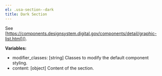 ```yaml
---
el: .usa-section--dark
title: Dark Section
---
```

See
[https://components.designsystem.digital.gov/components/detail/graphic-list.html]().

__Variables:__
* modifier_classes: [string] Classes to modify the default component styling.
* content: [object] Content of the section.

